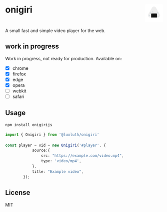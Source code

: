 <h1 style="display: flex; justify-content: space-between;">onigiri <img src="assets/onigiri.svg" style="height: 2em">
</h1>

A small fast and simple video player for the web.

## work in progress

Work in progress, not ready for production.
Available on:

- [X] chrome
- [X] firefox
- [X] edge
- [X] opera
- [ ] webkit
- [ ] safari

## Usage

```bash
npm install onigirijs

```

```ts
import { Onigiri } from '@luxluth/onigiri'

const player = vid = new Onigiri('#player', {
            source:{
                src: "https://example.com/video.mp4",
                type: 'video/mp4',
            },
            title: "Example video",
        });
```

## License

MIT
